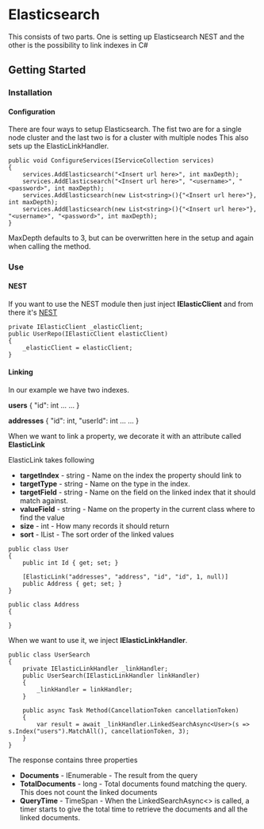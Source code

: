 ﻿# Elasticsearch

This consists of two parts.
One is setting up Elasticsearch NEST and the other is the possibility to link indexes in C#

## Getting Started

### Installation

#### Configuration

There are four ways to setup Elasticsearch.
The fist two are for a single node cluster and the last two is for a cluster with multiple nodes
This also sets up the ElasticLinkHandler.

```
public void ConfigureServices(IServiceCollection services)
{
    services.AddElasticsearch("<Insert url here>", int maxDepth);
	services.AddElasticsearch("<Insert url here>", "<username>", "<password>", int maxDepth);
	services.AddElasticsearch(new List<string>(){"<Insert url here>"}, int maxDepth);
	services.AddElasticsearch(new List<string>(){"<Insert url here>"}, "<username>", "<password>", int maxDepth);
}
```

MaxDepth defaults to 3, but can be overwritten here in the setup and again when calling the method.

### Use

#### NEST

If you want to use the NEST module then just inject **IElasticClient** and from there it's [NEST](https://github.com/elastic/elasticsearch-net)

```
private IElasticClient _elasticClient;
public UserRepo(IElasticClient elasticClient)
{
	_elasticClient = elasticClient;
}
```

#### Linking

In our example we have two indexes.

**users**
{
	"id": int
	...
	...
}

**addresses**
{
	"id": int,
	"userId": int
	...
	...
}

When we want to link a property, we decorate it with an attribute called **ElasticLink**

ElasticLink takes following
* **targetIndex** - string - Name on the index the property should link to
* **targetType** - string - Name on the type in the index.
* **targetField** - string - Name on the field on the linked index that it should match against.
* **valueField** - string - Name on the property in the current class where to find the value
* **size** - int - How many records it should return
* **sort** - IList<ISort> - The sort order of the linked values

```
public class User
{
	public int Id { get; set; }

	[ElasticLink("addresses", "address", "id", "id", 1, null)]
	public Address { get; set; }
}

public class Address
{

}
```

When we want to use it, we inject **IElasticLinkHandler**.
```
public class UserSearch
{
	private IElasticLinkHandler _linkHandler;
	public UserSearch(IElasticLinkHandler linkHandler)
	{
		_linkHandler = linkHandler;
	}

	public async Task Method(CancellationToken cancellationToken)
	{
		var result = await _linkHandler.LinkedSearchAsync<User>(s => s.Index("users").MatchAll(), cancellationToken, 3);
	}
}
```

The response contains three properties
* **Documents** - IEnumerable<T> - The result from the query
* **TotalDocuments** - long - Total documents found matching the query. This does not count the linked documents
* **QueryTime** - TimeSpan - When the LinkedSearchAsync<> is called, a timer starts to give the total time to retrieve the documents and all the linked documents.